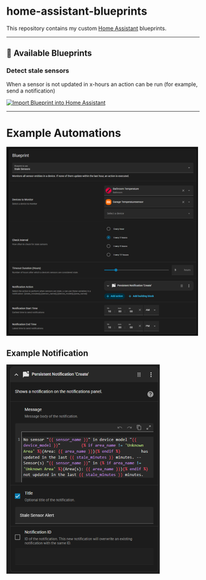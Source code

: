 # home-assistant-blueprints
This repository contains my custom [Home Assistant](https://www.home-assistant.io) blueprints.

---

## 📘 Available Blueprints

### Detect stale sensors
When a sensor is not updated in x-hours an action can be run (for example, send a notification)


[![Import Blueprint into Home Assistant](https://my.home-assistant.io/badges/blueprint_import.svg)](https://my.home-assistant.io/redirect/blueprint_import/?blueprint_url=https://raw.githubusercontent.com/iq9003/home-assistant-blueprints/main/blueprints/automation/iq9003/motion_light.yaml)

---
# Example Automations
<img src="images/CreateAutomation.png" width="500">



## Example Notification
<img src="images/CreateAutomation_notification.png" width="400">

